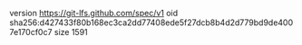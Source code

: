 version https://git-lfs.github.com/spec/v1
oid sha256:d427433f80b168ec3ca2dd77408ede5f27dcb8b4d2d779bd9de4007e170cf0c7
size 1591
